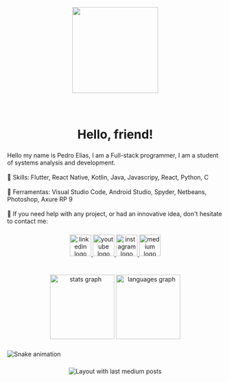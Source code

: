 <div align="center">
  <img height="200" src="https://drive.google.com/file/d/1HLqyEIokFzDxigf7L2zlMDNPPK82H0nB/view?usp=sharing"  />
</div>

###

<br clear="both">

<h1 align="center">Hello, friend!</h1>

###

<p align="left">Hello my name is Pedro Elias, I am a Full-stack programmer, I am a student of systems analysis and development.<br><br>🦄 Skills: Flutter, React Native, Kotlin, Java, Javascripy, React, Python, C<br><br>💼 Ferramentas: Visual Studio Code, Android Studio, Spyder, Netbeans, Photoshop, Axure RP 9<br><br>💌 If you need help with any project, or had an innovative idea, don't hesitate to contact me:</p>

###

<div align="center">
  <a href="https://www.linkedin.com/in/pedro-sousa-figueredo/" target="_blank">
    <img src="https://img.shields.io/static/v1?message=LinkedIn&logo=linkedin&label=&color=0077B5&logoColor=white&labelColor=&style=for-the-badge" height="50" alt="linkedin logo"  />
  </a>
  <a href="https://www.youtube.com/channel/UCRjyAjmKLzjcY_3TwO_V3TA" target="_blank">
    <img src="https://img.shields.io/static/v1?message=Youtube&logo=youtube&label=&color=FF0000&logoColor=white&labelColor=&style=for-the-badge" height="50" alt="youtube logo"  />
  </a>
  <a href="https://www.instagram.com/codezone_oficial/" target="_blank">
    <img src="https://img.shields.io/static/v1?message=Instagram&logo=instagram&label=&color=E4405F&logoColor=white&labelColor=&style=for-the-badge" height="50" alt="instagram logo"  />
  </a>
  <a href="https://medium.com/@epedro520" target="_blank">
    <img src="https://img.shields.io/static/v1?message=Medium&logo=medium&label=&color=12100E&logoColor=white&labelColor=&style=for-the-badge" height="50" alt="medium logo"  />
  </a>
</div>

###

<br clear="both">

<div align="center">
  <img src="https://github-readme-stats.vercel.app/api?hide_title=false&hide_rank=false&show_icons=true&include_all_commits=true&count_private=true&disable_animations=false&theme=solarized-dark&locale=en&hide_border=false&username=pedroelias520" height="150" alt="stats graph"  />
  <img src="https://github-readme-stats.vercel.app/api/top-langs?locale=en&hide_title=true&layout=compact&card_width=320&langs_count=5&theme=dracula&hide_border=true&username=pedroelias520" height="150" alt="languages graph"  />
</div>

###

<img href="https://raw.githubusercontent.com/pedroelias520/pedroelias520/blob/main/snake.yml" alt="Snake animation" />

###

<div align="center">
  <img src="https://github-read-medium-git-main.pahlevikun.vercel.app/latest?limit=2&username=@epedro520&theme=radical" alt="Layout with last medium posts"  />
</div>

###
